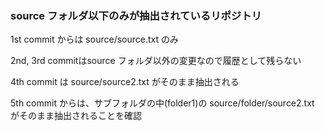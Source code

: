 ### source フォルダ以下のみが抽出されているリポジトリ

1st commit からは
	source/source.txt
のみ

2nd, 3rd commitはsource フォルダ以外の変更なので履歴として残らない

4th commit は
	source/source2.txt
がそのまま抽出される

5th commit からは、サブフォルダの中(folder1)の
	source/folder/source2.txt
がそのまま抽出されることを確認